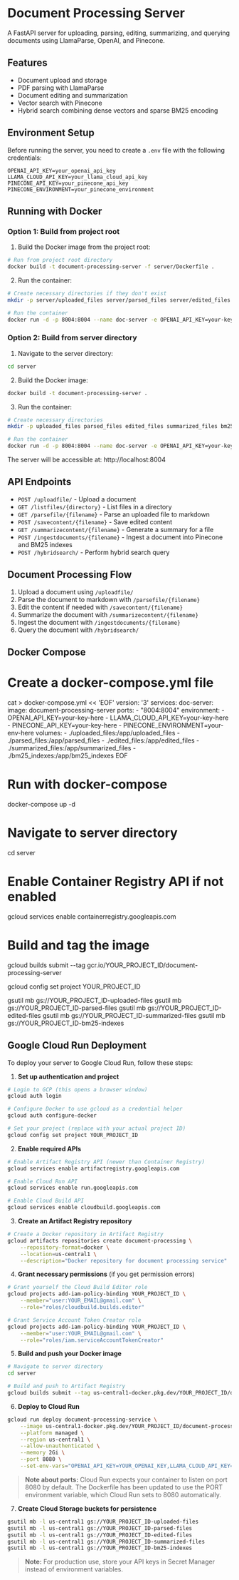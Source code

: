 # Document Processing Server

A FastAPI server for uploading, parsing, editing, summarizing, and querying documents using LlamaParse, OpenAI, and Pinecone.

## Features

- Document upload and storage
- PDF parsing with LlamaParse
- Document editing and summarization
- Vector search with Pinecone
- Hybrid search combining dense vectors and sparse BM25 encoding

## Environment Setup

Before running the server, you need to create a `.env` file with the following credentials:

```
OPENAI_API_KEY=your_openai_api_key
LLAMA_CLOUD_API_KEY=your_llama_cloud_api_key
PINECONE_API_KEY=your_pinecone_api_key
PINECONE_ENVIRONMENT=your_pinecone_environment
```

## Running with Docker

### Option 1: Build from project root

1. Build the Docker image from the project root:

```bash
# Run from project root directory
docker build -t document-processing-server -f server/Dockerfile .
```

2. Run the container:

```bash
# Create necessary directories if they don't exist
mkdir -p server/uploaded_files server/parsed_files server/edited_files server/summarized_files server/bm25_indexes

# Run the container
docker run -d -p 8004:8004 --name doc-server -e OPENAI_API_KEY=your-key-here -e LLAMA_CLOUD_API_KEY=your-key-here -e PINECONE_API_KEY=your-key-here -e PINECONE_ENVIRONMENT=your-env-here -v $(pwd)/server/uploaded_files:/app/uploaded_files -v $(pwd)/server/parsed_files:/app/parsed_files -v $(pwd)/server/edited_files:/app/edited_files -v $(pwd)/server/summarized_files:/app/summarized_files -v $(pwd)/server/bm25_indexes:/app/bm25_indexes document-processing-server
```

### Option 2: Build from server directory

1. Navigate to the server directory:

```bash
cd server
```

2. Build the Docker image:

```bash
docker build -t document-processing-server .
```

3. Run the container:

```bash
# Create necessary directories
mkdir -p uploaded_files parsed_files edited_files summarized_files bm25_indexes

# Run the container
docker run -d -p 8004:8004 --name doc-server -e OPENAI_API_KEY=your-key-here -e LLAMA_CLOUD_API_KEY=your-key-here -e PINECONE_API_KEY=your-key-here -e PINECONE_ENVIRONMENT=your-env-here -v $(pwd)/uploaded_files:/app/uploaded_files -v $(pwd)/parsed_files:/app/parsed_files -v $(pwd)/edited_files:/app/edited_files -v $(pwd)/summarized_files:/app/summarized_files -v $(pwd)/bm25_indexes:/app/bm25_indexes document-processing-server
```

The server will be accessible at: http://localhost:8004

## API Endpoints

- `POST /uploadfile/` - Upload a document
- `GET /listfiles/{directory}` - List files in a directory
- `GET /parsefile/{filename}` - Parse an uploaded file to markdown
- `POST /savecontent/{filename}` - Save edited content
- `GET /summarizecontent/{filename}` - Generate a summary for a file
- `POST /ingestdocuments/{filename}` - Ingest a document into Pinecone and BM25 indexes
- `POST /hybridsearch/` - Perform hybrid search query

## Document Processing Flow

1. Upload a document using `/uploadfile/`
2. Parse the document to markdown with `/parsefile/{filename}`
3. Edit the content if needed with `/savecontent/{filename}`
4. Summarize the document with `/summarizecontent/{filename}`
5. Ingest the document with `/ingestdocuments/{filename}`
6. Query the document with `/hybridsearch/`

## Docker Compose

# Create a docker-compose.yml file
cat > docker-compose.yml << 'EOF'
version: '3'
services:
  doc-server:
    image: document-processing-server
    ports:
      - "8004:8004"
    environment:
      - OPENAI_API_KEY=your-key-here
      - LLAMA_CLOUD_API_KEY=your-key-here
      - PINECONE_API_KEY=your-key-here
      - PINECONE_ENVIRONMENT=your-env-here
    volumes:
      - ./uploaded_files:/app/uploaded_files
      - ./parsed_files:/app/parsed_files
      - ./edited_files:/app/edited_files
      - ./summarized_files:/app/summarized_files
      - ./bm25_indexes:/app/bm25_indexes
EOF

# Run with docker-compose
docker-compose up -d 

# Navigate to server directory
cd server

# Enable Container Registry API if not enabled
gcloud services enable containerregistry.googleapis.com

# Build and tag the image
gcloud builds submit --tag gcr.io/YOUR_PROJECT_ID/document-processing-server 

gcloud config set project YOUR_PROJECT_ID 

gsutil mb gs://YOUR_PROJECT_ID-uploaded-files
gsutil mb gs://YOUR_PROJECT_ID-parsed-files
gsutil mb gs://YOUR_PROJECT_ID-edited-files
gsutil mb gs://YOUR_PROJECT_ID-summarized-files
gsutil mb gs://YOUR_PROJECT_ID-bm25-indexes 

## Google Cloud Run Deployment

To deploy your server to Google Cloud Run, follow these steps:

1. **Set up authentication and project**
```bash
# Login to GCP (this opens a browser window)
gcloud auth login

# Configure Docker to use gcloud as a credential helper
gcloud auth configure-docker

# Set your project (replace with your actual project ID)
gcloud config set project YOUR_PROJECT_ID
```

2. **Enable required APIs**
```bash
# Enable Artifact Registry API (newer than Container Registry)
gcloud services enable artifactregistry.googleapis.com

# Enable Cloud Run API
gcloud services enable run.googleapis.com

# Enable Cloud Build API
gcloud services enable cloudbuild.googleapis.com
```

3. **Create an Artifact Registry repository**
```bash
# Create a Docker repository in Artifact Registry
gcloud artifacts repositories create document-processing \
    --repository-format=docker \
    --location=us-central1 \
    --description="Docker repository for document processing service"
```

4. **Grant necessary permissions** (if you get permission errors)
```bash
# Grant yourself the Cloud Build Editor role
gcloud projects add-iam-policy-binding YOUR_PROJECT_ID \
    --member="user:YOUR_EMAIL@gmail.com" \
    --role="roles/cloudbuild.builds.editor"

# Grant Service Account Token Creator role
gcloud projects add-iam-policy-binding YOUR_PROJECT_ID \
    --member="user:YOUR_EMAIL@gmail.com" \
    --role="roles/iam.serviceAccountTokenCreator"
```

5. **Build and push your Docker image**
```bash
# Navigate to server directory
cd server

# Build and push to Artifact Registry
gcloud builds submit --tag us-central1-docker.pkg.dev/YOUR_PROJECT_ID/document-processing/document-processing-server:latest
```

6. **Deploy to Cloud Run**
```bash
gcloud run deploy document-processing-service \
    --image us-central1-docker.pkg.dev/YOUR_PROJECT_ID/document-processing/document-processing-server:latest \
    --platform managed \
    --region us-central1 \
    --allow-unauthenticated \
    --memory 2Gi \
    --port 8080 \
    --set-env-vars="OPENAI_API_KEY=YOUR_OPENAI_KEY,LLAMA_CLOUD_API_KEY=YOUR_LLAMA_KEY,PINECONE_API_KEY=YOUR_PINECONE_KEY,PINECONE_ENVIRONMENT=YOUR_PINECONE_ENV"
```

> **Note about ports:** Cloud Run expects your container to listen on port 8080 by default. The Dockerfile has been updated to use the PORT environment variable, which Cloud Run sets to 8080 automatically.

7. **Create Cloud Storage buckets for persistence**
```bash
gsutil mb -l us-central1 gs://YOUR_PROJECT_ID-uploaded-files
gsutil mb -l us-central1 gs://YOUR_PROJECT_ID-parsed-files
gsutil mb -l us-central1 gs://YOUR_PROJECT_ID-edited-files
gsutil mb -l us-central1 gs://YOUR_PROJECT_ID-summarized-files
gsutil mb -l us-central1 gs://YOUR_PROJECT_ID-bm25-indexes
```

> **Note:** For production use, store your API keys in Secret Manager instead of environment variables. 
